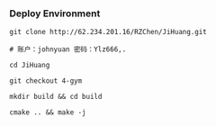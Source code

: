 ### Deploy Environment

```shell
git clone http://62.234.201.16/RZChen/JiHuang.git

# 账户：johnyuan 密码：Ylz666,.

cd JiHuang

git checkout 4-gym

mkdir build && cd build

cmake .. && make -j
```

